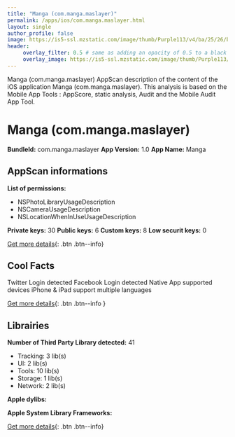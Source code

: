 ```yaml
---
title: "Manga (com.manga.maslayer)"
permalink: /apps/ios/com.manga.maslayer.html
layout: single
author_profile: false
image: https://is5-ssl.mzstatic.com/image/thumb/Purple113/v4/ba/25/26/ba252607-41c9-80ae-c9ee-f0f48ab8eeb6/AppIcon-0-0-1x_U007emarketing-0-0-0-7-0-0-sRGB-0-0-0-GLES2_U002c0-512MB-85-220-0-0.png/512x512bb.jpg
header: 
     overlay_filter: 0.5 # same as adding an opacity of 0.5 to a black background
     overlay_image: https://is5-ssl.mzstatic.com/image/thumb/Purple113/v4/ba/25/26/ba252607-41c9-80ae-c9ee-f0f48ab8eeb6/AppIcon-0-0-1x_U007emarketing-0-0-0-7-0-0-sRGB-0-0-0-GLES2_U002c0-512MB-85-220-0-0.png/512x512bb.jpg
---
```

Manga (com.manga.maslayer) AppScan description of the content of the iOS application Manga (com.manga.maslayer). This analysis is based on the Mobile App Tools : AppScore, static analysis, Audit and the Mobile Audit App Tool.

# Manga (com.manga.maslayer)

**BundleId:** com.manga.maslayer
**App Version:** 1.0
**App Name:** Manga


## AppScan informations 

**List of permissions:** 
- NSPhotoLibraryUsageDescription
- NSCameraUsageDescription
- NSLocationWhenInUseUsageDescription
  
  
**Private keys:** 30
**Public keys:** 6
**Custom keys:** 8
**Low securit keys:** 0
  
[Get more details](/pricing.html){: .btn .btn--info}

## Cool Facts

Twitter Login detected
Facebook Login detected
Native App
supported devices iPhone & iPad
support multiple languages
  
[Get more details](/pricing.html){: .btn .btn--info }

## Librairies 
**Number of Third Party Library detected:** 41
- Tracking: 3 lib(s)
- UI: 2 lib(s)
- Tools: 10 lib(s)
- Storage: 1 lib(s)
- Network: 2 lib(s)


**Apple dylibs:**


**Apple System Library Frameworks:**


  
[Get more details](/pricing.html){: .btn .btn--info}

